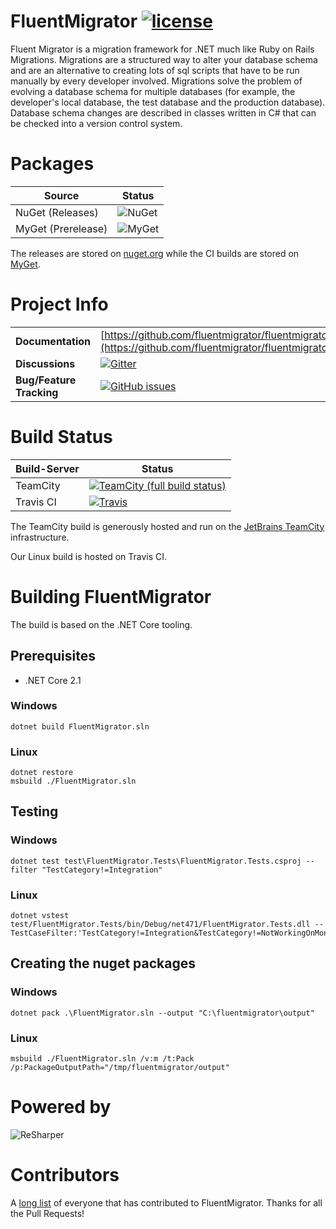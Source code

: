 # FluentMigrator [![license](https://img.shields.io/github/license/fluentmigrator/fluentmigrator.svg)](https://github.com/fluentmigrator/fluentmigrator/blob/master/LICENSE.txt)

Fluent Migrator is a migration framework for .NET much like Ruby on Rails Migrations. Migrations are a structured way to alter your database schema and are an alternative to creating lots of sql scripts that have to be run manually by every developer involved. Migrations solve the problem of evolving a database schema for multiple databases (for example, the developer's local database, the test database and the production database). Database schema changes are described in classes written in C# that can be checked into a version control system.

# Packages

Source              | Status
--------------------|----------
NuGet (Releases)    | ![NuGet](https://img.shields.io/nuget/v/FluentMigrator.svg)
MyGet (Prerelease)  | ![MyGet](https://img.shields.io/myget/fluent-migrator/vpre/FluentMigrator.svg)

The releases are stored on [nuget.org](https://nuget.org)
while the CI builds are stored on [MyGet](https://www.myget.org/feed/Packages/fluent-migrator).

# Project Info

|                           |         | 
|---------------------------|---------|
| **Documentation**         | [https://github.com/fluentmigrator/fluentmigrator/wiki](https://github.com/fluentmigrator/fluentmigrator/wiki) |
| **Discussions**           | [![Gitter](https://img.shields.io/gitter/room/FluentMigrator/fluentmigrator.svg)](https://gitter.im/FluentMigrator/fluentmigrator) |
| **Bug/Feature Tracking**  | [![GitHub issues](https://img.shields.io/github/issues/fluentmigrator/fluentmigrator.svg)](https://github.com/fluentmigrator/fluentmigrator/issues) |

# Build Status

Build-Server | Status
-------------|----------
TeamCity     | [![TeamCity (full build status)](https://img.shields.io/teamcity/http/teamcity.jetbrains.com/e/bt82.svg)](https://teamcity.jetbrains.com/viewType.html?buildTypeId=bt82&guest=1)
Travis CI    | [![Travis](https://img.shields.io/travis/fluentmigrator/fluentmigrator.svg)](https://travis-ci.org/fluentmigrator/fluentmigrator)


The TeamCity build is generously hosted and run on the [JetBrains TeamCity](https://teamcity.jetbrains.com) infrastructure.

Our Linux build is hosted on Travis CI.

# Building FluentMigrator

The build is based on the .NET Core tooling.

## Prerequisites

* .NET Core 2.1

### Windows

```
dotnet build FluentMigrator.sln
```

### Linux

```
dotnet restore
msbuild ./FluentMigrator.sln
```

## Testing

### Windows

```
dotnet test test\FluentMigrator.Tests\FluentMigrator.Tests.csproj --filter "TestCategory!=Integration"
```

### Linux

```
dotnet vstest test/FluentMigrator.Tests/bin/Debug/net471/FluentMigrator.Tests.dll --TestCaseFilter:'TestCategory!=Integration&TestCategory!=NotWorkingOnMono'
```

## Creating the nuget packages

### Windows

```
dotnet pack .\FluentMigrator.sln --output "C:\fluentmigrator\output"
```

### Linux

```
msbuild ./FluentMigrator.sln /v:m /t:Pack /p:PackageOutputPath="/tmp/fluentmigrator/output"
```

# Powered by

![ReSharper](http://www.jetbrains.com/img/logos/logo_resharper_small.gif)

# Contributors

A [long list](https://github.com/fluentmigrator/fluentmigrator/wiki/ContributorList) of everyone that has contributed to FluentMigrator. Thanks for all the Pull Requests!
